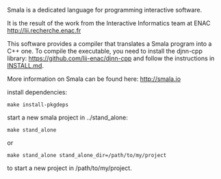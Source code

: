 Smala is a dedicated language for programming interactive software.

It is the result of the work from the Interactive Informatics team at ENAC <http://lii.recherche.enac.fr>

This software provides a compiler that translates a Smala program into a C++ one. To compile the executable, you need to install the djnn-cpp library: <https://github.com/lii-enac/djnn-cpp> and follow the instructions in [INSTALL.md](INSTALL.md).

More information on Smala can be found here: <http://smala.io>

install dependencies:

```
make install-pkgdeps
```

start a new smala project in ../stand_alone:

```
make stand_alone
```

or

```
make stand_alone stand_alone_dir=/path/to/my/project
```

to start a new project in /path/to/my/project.

